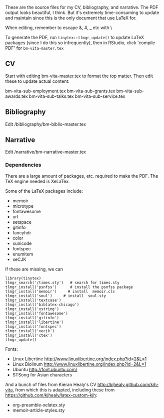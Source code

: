 These are the source files for my CV, bibliography, and narrative. The PDF output looks beautiful, I think. But it's extremely time-consuming to update and maintain since this is the only document that use LaTeX for.

When editing, remember to escape &, #, _ etc with \

To generate the PDF, run `tinytex::tlmgr_update()` to update LaTeX packages (since I do this so infrequently), then in RStudio, click 'compile PDF' for `bm-vita-master.tex`

## CV

Start with editing bm-vita-master.tex to format the top matter. Then edit these to update actual content:

bm-vita-sub-employment.tex
bm-vita-sub-grants.tex
bm-vita-sub-awards.tex
bm-vita-sub-talks.tex
bm-vita-sub-service.tex

## Bibliography

Edit /bibliography/bm-biblio-master.tex

## Narrative

Edit /narrative/bm-narrative-master.tex

### Dependencies

There are a large amount of packages, etc. required to make the PDF. The TeX engine needed is XeLaTex. 

Some of the LaTeX packages include:

- memoir    
- microtype    
- fontawesome    
- url    
- setspace    
- gitinfo  
- fancyhdr   
- color    
- xunicode
- fontspec
- enumitem   
- xeCJK     

If these are missing, we can

```
library(tinytex)
tlmgr_search('/times.sty')   # search for times.sty
tlmgr_install('psnfss')      # install the psnfss package
tlmgr_install('memoir')     # install  memoir.cls
tlmgr_install('soul')     # install  soul.sty
tlmgr_install('textcase') 
tlmgr_install('biblatex-chicago') 
tlmgr_install('xstring') 
tlmgr_install('fontawesome') 
tlmgr_install('gitinfo') 
tlmgr_install('libertine')
tlmgr_install('fontspec')
tlmgr_install('xecjk')
tlmgr_install('ctex')
tlmgr_update() 
```

Fonts:

- Linux Libertine  http://www.linuxlibertine.org/index.php?id=2&L=1  
- Linux Biolinum  http://www.linuxlibertine.org/index.php?id=2&L=1
- Ubuntu http://font.ubuntu.com/ 
- STSong for Asian characters 

And a bunch of files from Kieran Healy's CV  http://kjhealy.github.com/kjh-vita, from which this is adapted, including these from https://github.com/kjhealy/latex-custom-kjh: 

- org-preamble-xelatex.sty    
- memoir-article-styles.sty   
